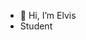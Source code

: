 - 👋 Hi, I’m Elvis
- Student


<!---
CiaoElvis/CiaoElvis is a ✨ special ✨ repository because its `README.md` (this file) appears on your GitHub profile.
You can click the Preview link to take a look at your changes.
--->

